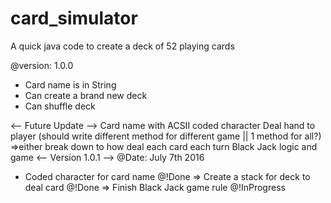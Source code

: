 # card_simulator
A quick java code to create a deck of 52 playing cards

@version: 1.0.0

* Card name is in String
* Can create a brand new deck
* Can shuffle deck

<-- Future Update -->
Card name with ACSII coded character 
Deal hand to player (should write different method for different game || 1 method for all?)
 =>either break down to how deal each card each turn
Black Jack logic and game
 <-- Version 1.0.1 -->
 @Date: July 7th 2016
 * Coded character for card name                @!Done
 => Create a stack for deck to deal card        @!Done
 => Finish Black Jack game rule                 @!InProgress
